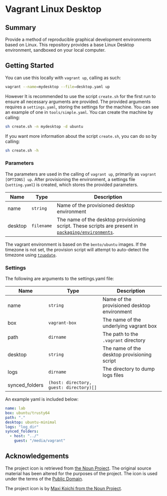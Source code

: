# Vagrant Linux Desktop

## Summary

Provide a method of reproducible graphical development environments based on Linux.  This repository provides a base Linux Desktop environment, sandboxed on your local computer.

## Getting Started

You can use this locally with `vagrant up`, calling as such:

```bash
vagrant --name=mydesktop --file=desktop.yaml up
```

However It is recommended to use the script `create.sh` for the first run to ensure all necessary arguments are provided. The provided arguments requires a `settings.yaml`, storing the settings for the machine. You can see an example of one in `tools/simple.yaml`. You can create the machine by calling:

```bash
sh create.sh -n mydesktop -d ubuntu
```

If you want more information about the script `create.sh`, you can do so by calling:

```bash
sh create.sh -h
```

### Parameters

The parameters are used in the calling of `vagrant up`, primarily as `vagrant [OPTIONS] up`. After provisioning the environment, a settings file (`setting.yaml`) is created, which stores the provided parameters.

| Name | Type | Description |
| --- | --- | --- |
| name | `string` | Name of the provisioned desktop environment |
| desktop | `filename` | The name of the desktop provisioning script. These scripts are present in [`packaging/environments`](src/packaging/environments). |

The vagrant environment is based on the `bento/ubuntu` images. If the timezone is not set, the provision script will attempt to auto-detect the timezone using [`tzupdate`](https://github.com/cdown/tzupdate).

### Settings

The following are arguments to the settings.yaml file:

| Name | Type | Description |
| --- | --- | --- |
| name | `string` | Name of the provisioned desktop environment |
| box | `vagrant-box` | The name of the underlying vagrant box |
| path | `dirname` | The path to the `.vagrant` directory |
| desktop | `string` | The name of the desktop provisioning script |
| logs | `dirname` | The directory to dump logs files  |
| synced_folders | `(host: directory, guest: directory)[]` |  |

An example yaml is included below:

```yaml
name: lab
box: ubuntu/trusty64
path: "."
desktop: ubuntu-minimal
logs: "log_dir"
synced_folders:
  - host: "../"
    guest: "/media/vagrant"
```

## Acknowledgements

The project icon is retrieved from [the Noun Project](docs/icon/icon.json). The original source material has been altered for the purposes of the project. The icon is used under the terms of the [Public Domain](https://creativecommons.org/publicdomain/zero/1.0/).

The project icon is by [Maxi Koichi from the Noun Project](https://thenounproject.com/term/package/137417).